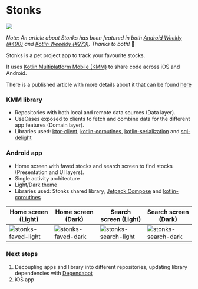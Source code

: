 # Stonks

[<img src="https://androidweekly.net/issues/issue-490/badge"/>](https://androidweekly.net/issues/issue-490)

*Note: An article about Stonks has been featured in both [Android Weekly (#490)](https://androidweekly.net/issues/issue-490) and [Kotlin Weeekly (#273)](https://mailchi.mp/kotlinweekly/kotlin-weekly-273). Thanks to both!* 🙏

Stonks is a pet project app to track your favourite stocks.

It uses [Kotlin Multiplatform Mobile (KMM)](https://kotlinlang.org/docs/kmm-overview.html) to share code across iOS and Android. 

There is a published article with more details about it that can be found [here](https://www.rafagarcia.dev/development/architecting-mobile-apps-with-kotlin-multiplatform/)

### KMM library
- Repositories with both local and remote data sources (Data layer).
- UseCases exposed to clients to fetch and combine data for the different app features (Domain layer). 
- Libraries used: [ktor-client](https://ktor.io/docs/client.html), [kotlin-coroutines](https://kotlinlang.org/docs/coroutines-overview.html), [kotlin-serialization](https://github.com/Kotlin/kotlinx.serialization) and [sql-delight](https://github.com/cashapp/sqldelight)


### Android app
- Home screen with faved stocks and search screen to find stocks (Presentation and UI layers).
- Single activity architecture 
- Light/Dark theme
- Libraries used: Stonks shared library, [Jetpack Compose](https://developer.android.com/jetpack/compose) and [kotlin-coroutines](https://kotlinlang.org/docs/coroutines-overview.html)

| Home screen (Light)      | Home screen (Dark)  | Search screen (Light)      | Search screen (Dark)  |
| ----------- | ----------- | ----------- | ----------- |
| ![stonks-faved-light](https://user-images.githubusercontent.com/6362660/137635185-bc350637-321b-4bef-b656-caa726173689.png)|![stonks-faved-dark](https://user-images.githubusercontent.com/6362660/137635127-0dee3cc9-7924-46e1-914c-0a09fed09c3f.png)| ![stonks-search-light](https://user-images.githubusercontent.com/6362660/137635188-363b6dab-b3ec-4179-a544-309daee5549b.png) |![stonks-search-dark](https://user-images.githubusercontent.com/6362660/137635129-6912cc77-f4f1-4c18-82d2-89332064ff2a.png)

### Next steps
1. Decoupling apps and library into different repositories, updating library dependencies with [Dependabot](https://dependabot.com/)
2. iOS app
